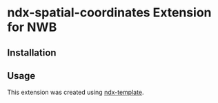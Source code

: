 # ndx-spatial-coordinates Extension for NWB

## Installation


## Usage



This extension was created using [ndx-template](https://github.com/nwb-extensions/ndx-template).

